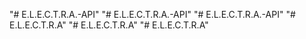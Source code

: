 "# E.L.E.C.T.R.A.-API" 
"# E.L.E.C.T.R.A.-API" 
"# E.L.E.C.T.R.A.-API" 
"# E.L.E.C.T.R.A" 
"# E.L.E.C.T.R.A" 
"# E.L.E.C.T.R.A" 
